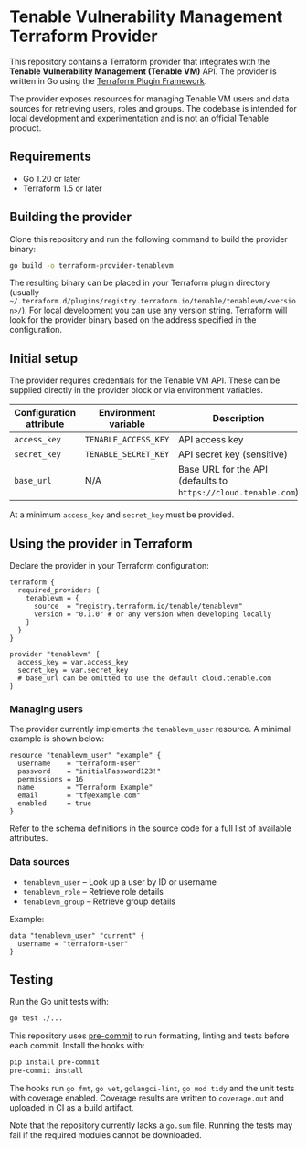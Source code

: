 # Tenable Vulnerability Management Terraform Provider

This repository contains a Terraform provider that integrates with the **Tenable Vulnerability Management (Tenable VM)** API. The provider is written in Go using the [Terraform Plugin Framework](https://github.com/hashicorp/terraform-plugin-framework).

The provider exposes resources for managing Tenable VM users and data sources for retrieving users, roles and groups. The codebase is intended for local development and experimentation and is not an official Tenable product.

## Requirements

- Go 1.20 or later
- Terraform 1.5 or later

## Building the provider

Clone this repository and run the following command to build the provider binary:

```bash
go build -o terraform-provider-tenablevm
```

The resulting binary can be placed in your Terraform plugin directory (usually `~/.terraform.d/plugins/registry.terraform.io/tenable/tenablevm/<version>/`). For local development you can use any version string. Terraform will look for the provider binary based on the address specified in the configuration.

## Initial setup

The provider requires credentials for the Tenable VM API. These can be supplied directly in the provider block or via environment variables.

| Configuration attribute | Environment variable        | Description                                   |
|-------------------------|-----------------------------|-----------------------------------------------|
| `access_key`            | `TENABLE_ACCESS_KEY`        | API access key                                |
| `secret_key`            | `TENABLE_SECRET_KEY`        | API secret key (sensitive)                    |
| `base_url`              | N/A                         | Base URL for the API (defaults to `https://cloud.tenable.com`) |

At a minimum `access_key` and `secret_key` must be provided.

## Using the provider in Terraform

Declare the provider in your Terraform configuration:

```hcl
terraform {
  required_providers {
    tenablevm = {
      source  = "registry.terraform.io/tenable/tenablevm"
      version = "0.1.0" # or any version when developing locally
    }
  }
}

provider "tenablevm" {
  access_key = var.access_key
  secret_key = var.secret_key
  # base_url can be omitted to use the default cloud.tenable.com
}
```

### Managing users

The provider currently implements the `tenablevm_user` resource. A minimal example is shown below:

```hcl
resource "tenablevm_user" "example" {
  username    = "terraform-user"
  password    = "initialPassword123!"
  permissions = 16
  name        = "Terraform Example"
  email       = "tf@example.com"
  enabled     = true
}
```

Refer to the schema definitions in the source code for a full list of available attributes.

### Data sources

- `tenablevm_user` – Look up a user by ID or username
- `tenablevm_role` – Retrieve role details
- `tenablevm_group` – Retrieve group details

Example:

```hcl
data "tenablevm_user" "current" {
  username = "terraform-user"
}
```

## Testing

Run the Go unit tests with:

```bash
go test ./...
```

This repository uses [pre-commit](https://pre-commit.com/) to run formatting, linting and tests before each commit. Install the hooks with:

```bash
pip install pre-commit
pre-commit install
```

The hooks run `go fmt`, `go vet`, `golangci-lint`, `go mod tidy` and the unit tests with coverage enabled. Coverage results are written to `coverage.out` and uploaded in CI as a build artifact.

Note that the repository currently lacks a `go.sum` file. Running the tests may fail if the required modules cannot be downloaded.

